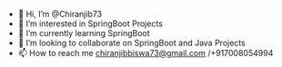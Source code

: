 - 👋 Hi, I’m @Chiranjib73
- 👀 I’m interested in SpringBoot Projects
- 🌱 I’m currently learning SpringBoot
- 💞️ I’m looking to collaborate on SpringBoot and Java Projects 
- 📫 How to reach me chiranjibbiswa73@gmail.com /+917008054994

<!---
Chiranjib73/Chiranjib73 is a ✨ special ✨ repository because its `README.md` (this file) appears on your GitHub profile.
You can click the Preview link to take a look at your changes.
--->

